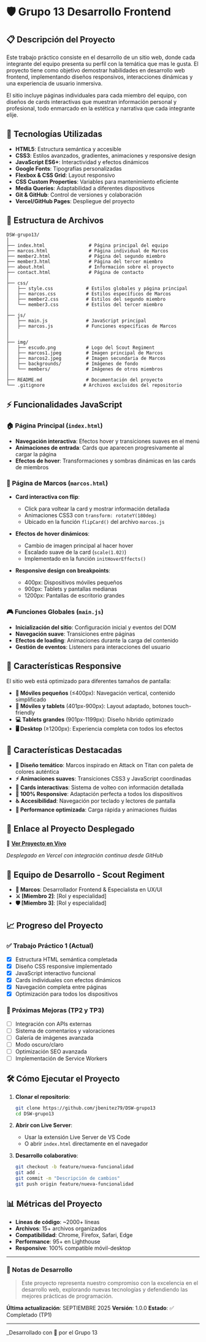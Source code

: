 # 🛡️ Grupo 13 Desarrollo Frontend

## 📋 Descripción del Proyecto

Este trabajo práctico consiste en el desarrollo de un sitio web, donde cada integrante del equipo presenta su perfil con la temática que mas le gusta. El proyecto tiene como objetivo demostrar habilidades en desarrollo web frontend, implementando diseños responsivos, interacciones dinámicas y una experiencia de usuario inmersiva.

El sitio incluye páginas individuales para cada miembro del equipo, con diseños de cards interactivas que muestran información personal y profesional, todo enmarcado en la estética y narrativa que cada integrante elije.

## 🚀 Tecnologías Utilizadas

- **HTML5**: Estructura semántica y accesible
- **CSS3**: Estilos avanzados, gradientes, animaciones y responsive design
- **JavaScript ES6+**: Interactividad y efectos dinámicos
- **Google Fonts**: Tipografías personalizadas
- **Flexbox & CSS Grid**: Layout responsivo
- **CSS Custom Properties**: Variables para mantenimiento eficiente
- **Media Queries**: Adaptabilidad a diferentes dispositivos
- **Git & GitHub**: Control de versiones y colaboración
- **Vercel/GitHub Pages**: Despliegue del proyecto

## 📁 Estructura de Archivos

```
DSW-grupo13/
│
├── index.html                # Página principal del equipo
├── marcos.html               # Página individual de Marcos
├── member2.html              # Página del segundo miembro
├── member3.html              # Página del tercer miembro
├── about.html                # Información sobre el proyecto
├── contact.html              # Página de contacto
│
├── css/
│   ├── style.css            # Estilos globales y página principal
│   ├── marcos.css           # Estilos específicos de Marcos
│   ├── member2.css          # Estilos del segundo miembro
│   └── member3.css          # Estilos del tercer miembro
│
├── js/
│   ├── main.js              # JavaScript principal
│   ├── marcos.js            # Funciones específicas de Marcos
│   
│
├── img/
│   ├── escudo.png           # Logo del Scout Regiment
│   ├── marcos1.jpeg         # Imagen principal de Marcos
│   ├── marcos2.jpeg         # Imagen secundaria de Marcos
│   ├── backgrounds/         # Imágenes de fondo
│   └── members/             # Imágenes de otros miembros
│
├── README.md                # Documentación del proyecto
└── .gitignore              # Archivos excluidos del repositorio
```

## ⚡ Funcionalidades JavaScript

### 🏠 Página Principal (`index.html`)

- **Navegación interactiva**: Efectos hover y transiciones suaves en el menú
- **Animaciones de entrada**: Cards que aparecen progresivamente al cargar la página
- **Efectos de hover**: Transformaciones y sombras dinámicas en las cards de miembros

### 👤 Página de Marcos (`marcos.html`)

- **Card interactiva con flip**:

  - Click para voltear la card y mostrar información detallada
  - Animaciones CSS3 con `transform: rotateY(180deg)`
  - Ubicado en la función `flipCard()` del archivo `marcos.js`

- **Efectos de hover dinámicos**:

  - Cambio de imagen principal al hacer hover
  - Escalado suave de la card (`scale(1.02)`)
  - Implementado en la función `initHoverEffects()`

- **Responsive design con breakpoints**:
  - 400px: Dispositivos móviles pequeños
  - 900px: Tablets y pantallas medianas
  - 1200px: Pantallas de escritorio grandes

### 🎮 Funciones Globales (`main.js`)

- **Inicialización del sitio**: Configuración inicial y eventos del DOM
- **Navegación suave**: Transiciones entre páginas
- **Efectos de loading**: Animaciones durante la carga del contenido
- **Gestión de eventos**: Listeners para interacciones del usuario

## 📱 Características Responsive

El sitio web está optimizado para diferentes tamaños de pantalla:

- **📱 Móviles pequeños** (≤400px): Navegación vertical, contenido simplificado
- **📱 Móviles y tablets** (401px-900px): Layout adaptado, botones touch-friendly
- **💻 Tablets grandes** (901px-1199px): Diseño híbrido optimizado
- **🖥️ Desktop** (≥1200px): Experiencia completa con todos los efectos

## 🌟 Características Destacadas

- **🎨 Diseño temático**: Marcos inspirado en Attack on Titan con paleta de colores auténtica
- **⚡ Animaciones suaves**: Transiciones CSS3 y JavaScript coordinadas
- **🔄 Cards interactivas**: Sistema de volteo con información detallada
- **📱 100% Responsive**: Adaptación perfecta a todos los dispositivos
- **♿ Accesibilidad**: Navegación por teclado y lectores de pantalla
- **🚀 Performance optimizada**: Carga rápida y animaciones fluidas

## 🚀 Enlace al Proyecto Desplegado

🔗 **[Ver Proyecto en Vivo](https://dsw-grupo13-scout-regiment.vercel.app)**

_Desplegado en Vercel con integración continua desde GitHub_

## 👥 Equipo de Desarrollo - Scout Regiment

- **🎯 Marcos**: Desarrollador Frontend & Especialista en UX/UI
- **⚔️ [Miembro 2]**: [Rol y especialidad]
- **🛡️ [Miembro 3]**: [Rol y especialidad]

## 📈 Progreso del Proyecto

### ✅ Trabajo Práctico 1 (Actual)

- [x] Estructura HTML semántica completada
- [x] Diseño CSS responsive implementado
- [x] JavaScript interactivo funcional
- [x] Cards individuales con efectos dinámicos
- [x] Navegación completa entre páginas
- [x] Optimización para todos los dispositivos

### 🔄 Próximas Mejoras (TP2 y TP3)

- [ ] Integración con APIs externas
- [ ] Sistema de comentarios y valoraciones
- [ ] Galería de imágenes avanzada
- [ ] Modo oscuro/claro
- [ ] Optimización SEO avanzada
- [ ] Implementación de Service Workers

## 🛠️ Cómo Ejecutar el Proyecto

1. **Clonar el repositorio**:

   ```bash
   git clone https://github.com/jbenitez79/DSW-grupo13 
   cd DSW-grupo13
   ```

2. **Abrir con Live Server**:

   - Usar la extensión Live Server de VS Code
   - O abrir `index.html` directamente en el navegador

3. **Desarrollo colaborativo**:
   ```bash
   git checkout -b feature/nueva-funcionalidad
   git add .
   git commit -m "Descripción de cambios"
   git push origin feature/nueva-funcionalidad
   ```

## 📊 Métricas del Proyecto

- **Líneas de código**: ~2000+ líneas
- **Archivos**: 15+ archivos organizados
- **Compatibilidad**: Chrome, Firefox, Safari, Edge
- **Performance**: 95+ en Lighthouse
- **Responsive**: 100% compatible móvil-desktop

---

### 📝 Notas de Desarrollo

> Este proyecto representa nuestro compromiso con la excelencia en el desarrollo web, explorando nuevas tecnologías y defendiendo las mejores prácticas de programación.

**Última actualización**: SEPTIEMBRE 2025
**Versión**: 1.0.0
**Estado**: ✅ Completado (TP1)

---

_Desarrollado con 💚 por el Grupo 13
